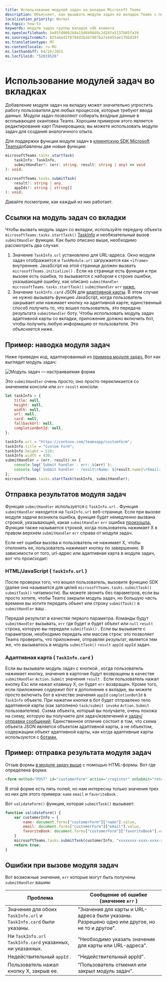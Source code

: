 ```yaml
---
title: Использование модулей задач на вкладке Microsoft Teams
description: Объясняет, как вызывать модули задач из вкладок Teams с помощью SDK клиента Microsoft Teams
localization_priority: Normal
ms.topic: how-to
keywords: модули задач группы вкладок sdk клиента
ms.openlocfilehash: 5e85fd0662b8a15d6b98d9c2d2dfa5137b05fa39
ms.sourcegitcommit: 825abed2f8784d2bab7407ba7a4455ae17bbd28f
ms.translationtype: MT
ms.contentlocale: ru-RU
ms.lasthandoff: 04/26/2021
ms.locfileid: "52019526"
---
```

# <a name="using-task-modules-in-tabs"></a>Использование модулей задач во вкладках

Добавление модуля задач на вкладку может значительно упростить работу пользователя для любых процессов, которые требуют ввода данных. Модули задач позволяют собирать входные данные в всплывающее окантовка Teams. Хорошим примером этого является редактирование карт Планировщика; вы можете использовать модули задач для создания аналогичного опыта.

Для поддержки функции модуля задач в [клиентскую SDK Microsoft Teams](/javascript/api/overview/msteams-client)добавлены две новые функции:

```typescript
microsoftTeams.tasks.startTask(
    taskInfo: TaskInfo,
    submitHandler?: (err: string, result: string | any) => void
): void;

microsoftTeams.tasks.submitTask(
    result?: string | any,
    appIds?: string | string[]
): void;
```

Давайте посмотрим, как каждый из них работает.

## <a name="invoking-a-task-module-from-a-tab"></a>Ссылки на модуль задач со вкладки

Чтобы вызвать модуль задач со вкладки, используйте передачу объекта `microsoftTeams.tasks.startTask()` [TaskInfo](~/task-modules-and-cards/what-are-task-modules.md#the-taskinfo-object) и необязательный вызов `submitHandler` функции. Как было описано выше, необходимо рассмотреть два случая:

1. Значение `TaskInfo.url` установлено для URL-адреса. Окно модуля задач отображается и `TaskModule.url` загружается как `<iframe>` внутреннее. JavaScript на этой странице должен вызвать `microsoftTeams.initialize()` . Если на странице есть функция и при вызове есть ошибка, то вызывается с набором к строке ошибки, указывающей ошибку, как описано `submitHandler` `microsoftTeams.tasks.startTask()` `submitHandler` `err` [ниже.](#task-module-invocation-errors)
1. Значение `taskInfo.card` JSON для [адаптивной карты](~/task-modules-and-cards/what-are-task-modules.md#adaptive-card-or-adaptive-card-bot-card-attachment). В этом случае не нужно вызывать функцию JavaScript, когда пользователь закрывает или нажимает кнопку на адаптивной карте; единственный способ получить то, что вошел пользователь, это передача результата `submitHandler` боту. Чтобы использовать модуль задач адаптивной карты со вкладки, приложение должно включить бот, чтобы получить любую информацию от пользователя. Это объясняется ниже.

## <a name="example-invoking-a-task-module"></a>Пример: наводка модуля задач

Ниже приведен код, адаптированный из [примера модуля задач.](~/task-modules-and-cards/what-are-task-modules.md#code-sample) Вот как выглядит модуль задач:

![Модуль задач — настраиваемая форма](~/assets/images/task-module/task-module-custom-form.png)

Это `submitHandler` очень просто; оно просто перекликается со значением консоли или `err` `result` консоли:

```javascript
let taskInfo = {
    title: null,
    height: null,
    width: null,
    url: null,
    card: null,
    fallbackUrl: null,
    completionBotId: null,
};

taskInfo.url = "https://contoso.com/teamsapp/customform";
taskInfo.title = "Custom Form";
taskInfo.height = 510;
taskInfo.width = 430;
submitHandler = (err, result) => {
    console.log(`Submit handler - err: ${err}`);
    console.log(`Submit handler - result\rName: ${result.name}\rEmail: ${result.email}\rFavorite book: ${result.favoriteBook}`);
};
microsoftTeams.tasks.startTask(taskInfo, submitHandler);
```

## <a name="submitting-the-result-of-a-task-module"></a>Отправка результатов модуля задач

Функция `submitHandler` используется с `TaskInfo.url` . Функция `submitHandler` находится на `TaskInfo.url` веб-странице. Если при вызове модуля задачи возникла ошибка, функция будет немедленно вызвана строкой, указывающей, какая `submitHandler` `err` ошибка [произошла.](#task-module-invocation-errors) Функция также называется строкой, когда пользователь нажимает X в правом верхнем `submitHandler` `err` справа от модуля задач.

Если нет ошибки вызова и пользователь не нажимает X, чтобы отклонять ее, пользователь нажимает кнопку по завершению. В зависимости от того, url-адрес или адаптивная карта в модуле задач, вот что происходит:

### <a name="htmljavascript-taskinfourl"></a>HTML/JavaScript ( `TaskInfo.url` )

После проверки того, что вошел пользователь, вызовите функцию SDK (далее она называется для целей `microsoftTeams.tasks.submitTask()` `submitTask()` читаемости). Вы можете звонить без параметров, если вы просто хотите, чтобы Teams закрыли модуль задач, но большую часть времени вы хотите передать объект или строку `submitTask()` в `submitHandler` ваш .

Передай результат в качестве первого параметра. Команды будут `submitHandler` вызывать, `err` где будет и будет объект или `null` `result` строка, которую вы передали `submitTask()` . Если вы вызываете с параметром, необходимо передать или массив строк: это позволяет Teams проверить, что приложение, отправляя результат, является тем же, что вызывалось в модуль `submitTask()` `result`  `appId` `appId` задач.

### <a name="adaptive-card-taskinfocard"></a>Адаптивная карта ( `TaskInfo.card` )

Если вы вызывали модуль задач с кнопкой , когда пользователь нажимает кнопку, значения в карточке будут возвращены в качестве `submitHandler` `Action.Submit` значения `result` . Если пользователь нажал кнопку Esc или нажал клавишу X, он будет `err` возвращен. Кроме того, если приложение содержит бот в дополнение к вкладке, вы можете просто включить бот в качестве значения `appId` `completionBotId` в `TaskInfo` объекте. При нажатии кнопки в бот будет отправлено тело адаптивной карты (как заполнено `task/submit invoke` `Action.Submit` пользователем). Схема объекта, который вы получаете, очень похожа на схему, которую вы получаете для задач/извлечений и [задач/отправки сообщений;](~/task-modules-and-cards/task-modules/task-modules-bots.md#payload-of-taskfetch-and-tasksubmit-messages) Единственное отличие состоит в том, что схема объекта JSON является объектом  адаптивной карты, а не объектом, содержащим объект адаптивной карты, как когда адаптивные карты используются с [ботами.](~/task-modules-and-cards/task-modules/task-modules-bots.md#payload-of-taskfetch-and-tasksubmit-messages)

## <a name="example-submitting-the-result-of-a-task-module"></a>Пример: отправка результата модуля задач

Отзыв формы [в модуле задач выше](#example-invoking-a-task-module) с помощью HTML-формы. Вот где определена форма:

```html
<form method="POST" id="customerForm" action="/register" onSubmit="return validateForm()">
```

В этой форме есть пять полей, но нам интересны только значения трех из них для этого примера: `name` `email` и `favoriteBook` .

Вот `validateForm()` функция, которая `submitTask()` вызывает:

```javascript
function validateForm() {
    var customerInfo = {
        name: document.forms["customerForm"]["name"].value,
        email: document.forms["customerForm"]["email"].value,
        favoriteBook: document.forms["customerForm"]["favoriteBook"].value
    }
    microsoftTeams.tasks.submitTask(customerInfo, "xxxxxxxx-xxxx-xxxx-xxxx-xxxxxxxxxxxx");
    return true;
}
```

## <a name="task-module-invocation-errors"></a>Ошибки при вызове модуля задач

Вот возможные значения, `err` которые могут быть получены `submitHandler` вашим:

| Проблема | Сообщение об ошибке (значение `err` ) |
| ------- | ------------------------------ |
| Значения для обоих `TaskInfo.url` и `TaskInfo.card` были указаны. | "Значения для карты и URL-адреса были указаны. Разрешено одно или другое, но не то и другое". |
| Ни `TaskInfo.url` `TaskInfo.card` указанных, ни указанных. | "Необходимо указать значение для карты или URL-адреса". |
| Недействительный `appId` . | "Недействительный appId". |
| Пользователь нажал кнопку X, закрыв ее. | "Пользователь отменил или закрыл модуль задач". |
